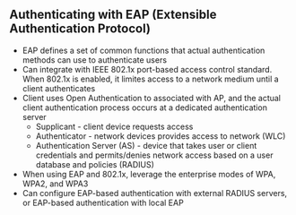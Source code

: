 ## Authenticating with EAP (Extensible Authentication Protocol)  
* EAP defines a set of common functions that actual authentication methods can use to authenticate users  
* Can integrate with IEEE 802.1x port-based access control standard. When 802.1x is enabled, it limites access to a network medium until a client authenticates  
* Client uses Open Authentication to associated with AP, and the actual client authentication process occurs at a dedicated authentication server  
  * Supplicant - client device requests access  
  * Authenticator - network devices provides access to network (WLC)  
  * Authentication Server (AS) - device that takes user or client credentials and permits/denies network access based on a user database and policies (RADIUS)  
* When using EAP and 802.1x, leverage the enterprise modes of WPA, WPA2, and WPA3  
* Can configure EAP-based authentication with external RADIUS servers, or EAP-based authentication with local EAP


